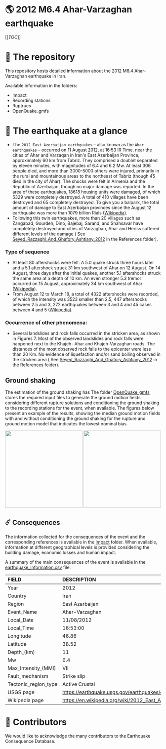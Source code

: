 # 🌎 2012 M6.4 Ahar-Varzaghan earthquake
[[_TOC_]]

# 📂 The repository  

This repository hosts detailed information about the 2012 M6.4 Ahar-Varzaghan earthquake in Iran.

Available information in the folders:

- Impact
- Recording stations
- Ruptrues
- OpenQuake_gmfs 


# 🚀 The earthquake at a glance 

- The `2012 East Azerbaijan earthquakes` – also known as the `Ahar earthquakes` – occurred on 11 August 2012, at 16:53 IR Time, near the cities of Ahar and Varzaqan in Iran's East Azerbaijan Province, approximately 60 km from Tabriz. They comprised a doublet separated by eleven minutes, with magnitudes of 6.4 and 6.2 Mw. At least 306 people died, and more than 3000-5000 others were injured, primarily in the rural and mountainous areas to the northeast of Tabriz (though 45 died in the city of Ahar). The shocks were felt in Armenia and the Republic of Azerbaijan, though no major damage was reported. In the area of these earthquakes, 18618 housing units were damaged, of which 5329 were completely destroyed. A total of 410 villages have been destroyed and 65 completely destroyed. To give you a balpark, the total amount of damage to East Azerbaijan provinces since the August 12 earthquake was more than 1079 billion Rials ([Wikipedia](https://en.wikipedia.org/wiki/2012_East_Azerbaijan_earthquakes)).
- Following this twin earthquakes, more than 20 villages such as Zangabad, Gourdeh, Dino, Bajebaj, Sarand, and Shahsavar have completely destroyed and cities of Varzaghan, Ahar and Heriss suffered different levels of the damage ( See [Seyed_Razzaghi_And_Ghafory_Ashtiany_2012](Iran/DRAFT_20120811_M6.5_Varzaghan/References/Razzaghi_And_Ghafory_Ashtiany_2012.pdf) in the References folder).


### Type of sequence
- At least 80 aftershocks were felt. A 5.0 quake struck three hours later and a 5.1 aftershock struck 31 km southwest of Ahar on 12 August. On 14 August, three days after the initial quakes, another 5.1 aftershocks struck the same area at a depth of 10 km. An even stronger 5.3 tremor occurred on 15 August, approximately 34 km southwest of Ahar ([Wikipedia](https://en.wikipedia.org/wiki/2012_East_Azerbaijan_earthquakes)).
- From August 12 to March 18, a total of 4322 aftershocks were recorded, of which the intensity was 3523 smaller than 2.5, 447 aftershocks between 2.5 and 3, 272 earthquakes between 3 and 4 and 45 cases between 4 and 5 ([Wikipedia](https://fa.wikipedia.org/wiki/%D8%B2%D9%85%DB%8C%D9%86%E2%80%8C%D9%84%D8%B1%D8%B2%D9%87%E2%80%8C%D9%87%D8%A7%DB%8C_%DB%B1%DB%B3%DB%B9%DB%B1_%D8%A2%D8%B0%D8%B1%D8%A8%D8%A7%DB%8C%D8%AC%D8%A7%D9%86_%D8%B4%D8%B1%D9%82%DB%8C)).


### Occurrence of other phenomena:
- Several landslides and rock falls occurred in the stricken area, as shown in Figures 7. Most of the observed landslides and rock falls were happened next to the Khajeh- Ahar and Khajeh-Varzaghan roads. The distances of the most observed rock falls to the epicenter were less than 20 Km. No evidence of liquefaction and/or sand boiling observed in the stricken area ( See [Seyed_Razzaghi_And_Ghafory_Ashtiany_2012](Iran/DRAFT_20120811_M6.5_Varzaghan/References/Razzaghi_And_Ghafory_Ashtiany_2012.pdf) in the References folder).



## Ground shaking

The estimation of the ground shaking has The folder [OpenQuake_gmfs](./OpenQuake_gmfs/) stores the required input files to generate the ground motion fields considering different rupture solutions and conditioning the ground shaking to the recording stations for the event, when available. The figures below present an example of the results, showing the median ground motion fields with and without conditioning the ground shaking for the rupture and ground motion model that indicates the lowest nominal bias.

<img src="./OpenQuake_gmfs/median_gmf_stations_none.png" height="250">
<img src="./OpenQuake_gmfs/median_gmf_stations_seismic.png" height="250">

## ☄️ Consequences

The information collected for the consequences of the event and the corresponding references is available in the [Impact](./Impact) folder. When available, information at different geographical levels is provided considering the building damage, economic losses and human impact.

A summary of the main consequences of the event is available in the [earthquake_information.csv](./earthquake_information.csv) file:

| FIELD                | DESCRIPTION                                                            |
|:---------------------|:-----------------------------------------------------------------------|
| Year                 | 2012                                                                   |
| Country              | Iran                                                                   |
| Region               | East Azarbaijan                                                        |
| Event_Name           | Ahar-Varzaghan                                                         |
| Local_Date           | 11/08/2012                                                             |
| Local_Time           | 16:53:00                                                               |
| Longitude            | 46.86                                                                  |
| Latitude             | 38.52                                                                  |
| Depth_(km)           | 11                                                                     |
| Mw                   | 6.4                                                                    |
| Max_Intensity_(MMI)  | VII                                                                    |
| Fault_mechanism      | Strike slip                                                            |
| Tectonic_region_type | Active Crustal                                                         |
| USGS page            | https://earthquake.usgs.gov/earthquakes/eventpage/usp000jq5p/executive |
| Wikipedia page       | https://en.wikipedia.org/wiki/2012_East_Azerbaijan_earthquakes         |


# 🌟 Contributors 

We would like to acknowledge the many contributors to the Earthquake Consequence Database.
